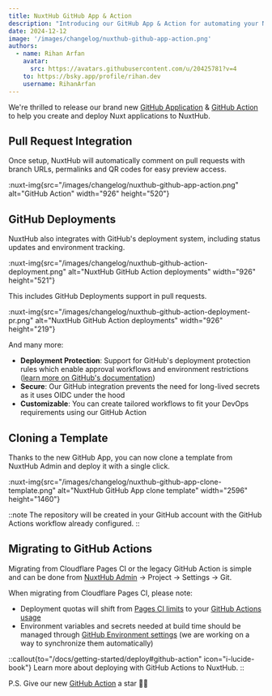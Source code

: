 ```yaml
---
title: NuxtHub GitHub App & Action
description: "Introducing our GitHub App & Action for automating your Nuxt deployments with GitHub as well as a new project creation flow."
date: 2024-12-12
image: '/images/changelog/nuxthub-github-app-action.png'
authors:
  - name: Rihan Arfan
    avatar:
      src: https://avatars.githubusercontent.com/u/20425781?v=4
    to: https://bsky.app/profile/rihan.dev
    username: RihanArfan
---
```


We're thrilled to release our brand new [GitHub Application](https://github.com/apps/nuxthub-admin) & [GitHub Action](https://github.com/marketplace/actions/deploy-to-nuxthub) to help you create and deploy Nuxt applications to NuxtHub.


## Pull Request Integration

Once setup, NuxtHub will automatically comment on pull requests with branch URLs, permalinks and QR codes for easy preview access.

:nuxt-img{src="/images/changelog/nuxthub-github-app-action.png" alt="GitHub Action" width="926" height="520"}

## GitHub Deployments

NuxtHub also integrates with GitHub's deployment system, including status updates and environment tracking.

:nuxt-img{src="/images/changelog/nuxthub-github-action-deployment.png" alt="NuxtHub GitHub Action deployments" width="926" height="521"}

This includes GitHub Deployments support in pull requests.

:nuxt-img{src="/images/changelog/nuxthub-github-action-deployment-pr.png" alt="NuxtHub GitHub Action deployments" width="926" height="219"}

And many more:
- **Deployment Protection**: Support for GitHub's deployment protection rules which enable approval workflows and environment restrictions ([learn more on GitHub's documentation](https://docs.github.com/en/actions/managing-workflow-runs-and-deployments/managing-deployments/managing-environments-for-deployment#deployment-protection-rules))
- **Secure**: Our GitHub integration prevents the need for long-lived secrets as it uses OIDC under the hood
- **Customizable**: You can create tailored workflows to fit your DevOps requirements using our GitHub Action

## Cloning a Template

Thanks to the new GitHub App, you can now clone a template from NuxtHub Admin and deploy it with a single click.

:nuxt-img{src="/images/changelog/nuxthub-github-app-clone-template.png" alt="NuxtHub GitHub App clone template" width="2596" height="1460"}

::note
The repository will be created in your GitHub account with the GitHub Actions workflow already configured.
::

## Migrating to GitHub Actions

Migrating from Cloudflare Pages CI or the legacy GitHub Action is simple and can be done from [NuxtHub Admin](https://admin.hub.nuxt.com/) → Project → Settings → Git.

<!-- img of migration alert -->

When migrating from Cloudflare Pages CI, please note:

- Deployment quotas will shift from [Pages CI limits](https://developers.cloudflare.com/pages/platform/limits/#builds) to your [GitHub Actions usage](https://docs.github.com/en/billing/managing-billing-for-your-products/managing-billing-for-github-actions/about-billing-for-github-actions#included-storage-and-minutes)
- Environment variables and secrets needed at build time should be managed through [GitHub Environment settings](https://docs.github.com/en/actions/writing-workflows/choosing-what-your-workflow-does/store-information-in-variables#creating-configuration-variables-for-an-environment) (we are working on a way to synchronize them automatically)

::callout{to="/docs/getting-started/deploy#github-action" icon="i-lucide-book"}
Learn more about deploying with GitHub Actions to NuxtHub.
::

P.S. Give our new [GitHub Action](https://github.com/nuxt-hub/action) a star 🌟💚 
